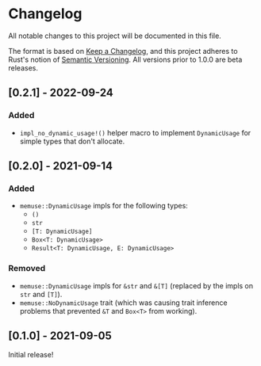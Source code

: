 # Changelog
All notable changes to this project will be documented in this file.

The format is based on [Keep a Changelog](https://keepachangelog.com/en/1.0.0/),
and this project adheres to Rust's notion of
[Semantic Versioning](https://semver.org/spec/v2.0.0.html). All versions prior
to 1.0.0 are beta releases.

## [0.2.1] - 2022-09-24
### Added
- `impl_no_dynamic_usage!()` helper macro to implement `DynamicUsage` for simple
  types that don't allocate.

## [0.2.0] - 2021-09-14
### Added
- `memuse::DynamicUsage` impls for the following types:
  - `()`
  - `str`
  - `[T: DynamicUsage]`
  - `Box<T: DynamicUsage>`
  - `Result<T: DynamicUsage, E: DynamicUsage>`

### Removed
- `memuse::DynamicUsage` impls for `&str` and `&[T]` (replaced by the impls on
  `str` and `[T]`).
- `memuse::NoDynamicUsage` trait (which was causing trait inference problems
  that prevented `&T` and `Box<T>` from working).

## [0.1.0] - 2021-09-05
Initial release!
